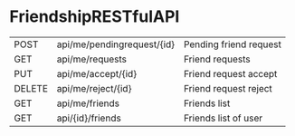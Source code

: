 <h1>FriendshipRESTfulAPI</h1>
<table>
    <tr>
        <td>POST</td>
        <td>api/me/pendingrequest/{id}</td>
        <td>Pending friend request</td>
    </tr>
    <tr>
        <td>GET</td>
        <td>api/me/requests</td>
        <td>Friend requests</td>
    </tr>
    <tr>
        <td>PUT</td>
        <td>api/me/accept/{id}</td>
        <td>Friend request accept</td>
    </tr>
    <tr>
        <td>DELETE</td>
        <td>api/me/reject/{id}</td>
        <td>Friend request reject</td>
    </tr>
    <tr>
        <td>GET</td>
        <td>api/me/friends</td>
        <td>Friends list</td>
    </tr>
    <tr>
        <td>GET</td>
        <td>api/{id}/friends</td>
        <td>Friends list of user</td>
    </tr>
</table>